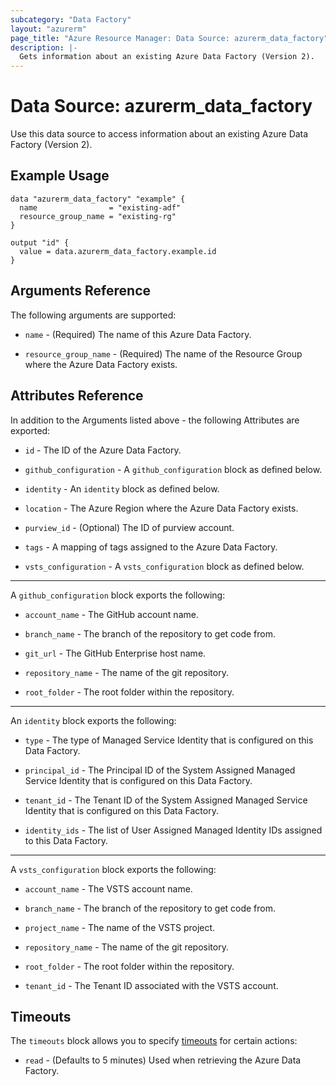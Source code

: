 ```yaml
---
subcategory: "Data Factory"
layout: "azurerm"
page_title: "Azure Resource Manager: Data Source: azurerm_data_factory"
description: |-
  Gets information about an existing Azure Data Factory (Version 2).
---
```


# Data Source: azurerm_data_factory

Use this data source to access information about an existing Azure Data Factory (Version 2).

## Example Usage

```hcl
data "azurerm_data_factory" "example" {
  name                = "existing-adf"
  resource_group_name = "existing-rg"
}

output "id" {
  value = data.azurerm_data_factory.example.id
}
```

## Arguments Reference

The following arguments are supported:

- `name` - (Required) The name of this Azure Data Factory.

- `resource_group_name` - (Required) The name of the Resource Group where the Azure Data Factory exists.

## Attributes Reference

In addition to the Arguments listed above - the following Attributes are exported:

- `id` - The ID of the Azure Data Factory.

- `github_configuration` - A `github_configuration` block as defined below.

- `identity` - An `identity` block as defined below.

- `location` - The Azure Region where the Azure Data Factory exists.

- `purview_id` - (Optional) The ID of purview account.

- `tags` - A mapping of tags assigned to the Azure Data Factory.

- `vsts_configuration` - A `vsts_configuration` block as defined below.

---

A `github_configuration` block exports the following:

- `account_name` - The GitHub account name.

- `branch_name` - The branch of the repository to get code from.

- `git_url` - The GitHub Enterprise host name.

- `repository_name` - The name of the git repository.

- `root_folder` - The root folder within the repository.

---

An `identity` block exports the following:

* `type` - The type of Managed Service Identity that is configured on this Data Factory.

* `principal_id` - The Principal ID of the System Assigned Managed Service Identity that is configured on this Data Factory.

* `tenant_id` - The Tenant ID of the System Assigned Managed Service Identity that is configured on this Data Factory.

* `identity_ids` - The list of User Assigned Managed Identity IDs assigned to this Data Factory.

---

A `vsts_configuration` block exports the following:

- `account_name` - The VSTS account name.

- `branch_name` - The branch of the repository to get code from.

- `project_name` - The name of the VSTS project.

- `repository_name` - The name of the git repository.

- `root_folder` - The root folder within the repository.

- `tenant_id` - The Tenant ID associated with the VSTS account.

## Timeouts

The `timeouts` block allows you to specify [timeouts](https://www.terraform.io/language/resources/syntax#operation-timeouts) for certain actions:

- `read` - (Defaults to 5 minutes) Used when retrieving the Azure Data Factory.
